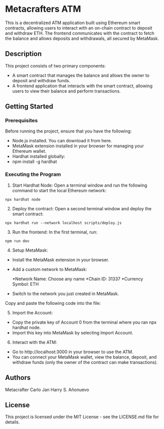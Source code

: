 # Metacrafters ATM
This is a decentralized ATM application built using Ethereum smart contracts, allowing users to interact with an on-chain contract to deposit and withdraw ETH. The frontend communicates with the contract to fetch the balance and allows deposits and withdrawals, all secured by MetaMask.

## Description
This project consists of two primary components:

* A smart contract that manages the balance and allows the owner to deposit and withdraw funds.
* A frontend application that interacts with the smart contract, allowing users to view their balance and perform transactions.

## Getting Started
### Prerequisites
Before running the project, ensure that you have the following:

* Node.js installed. You can download it from here.
* MetaMask extension installed in your browser for managing your Ethereum wallet.
* Hardhat installed globally:
* npm install -g hardhat

### Executing the Program
1. Start Hardhat Node: Open a terminal window and run the following command to start the local Ethereum network:
```
npx hardhat node
```

2. Deploy the contract: Open a second terminal window and deploy the smart contract:
```
npx hardhat run --network localhost scripts/deploy.js
```

3. Run the frontend: In the first terminal, run:
```
npm run dev
```

4. Setup MetaMask:
* Install the MetaMask extension in your browser.
* Add a custom network to MetaMask:

    *Network Name: Choose any name
    *Chain ID: 31337
    *Currency Symbol: ETH

* Switch to the network you just created in MetaMask.

Copy and paste the following code into the file:

5. Import the Account:
* Copy the private key of Account 0 from the terminal where you ran npx hardhat node.
* Import this key into MetaMask by selecting Import Account.

6. Interact with the ATM:
* Go to http://localhost:3000 in your browser to use the ATM.
* You can connect your MetaMask wallet, view the balance, deposit, and withdraw funds (only the owner of the contract can make transactions).

## Authors
Metacrafter Carlo Jan Harry S. Añonuevo

## License
This project is licensed under the MIT License - see the LICENSE.md file for details.
